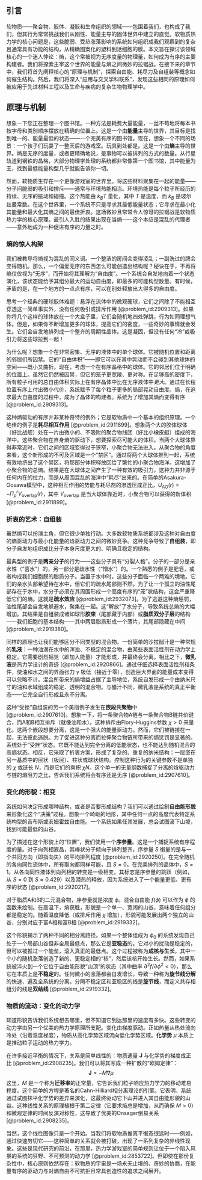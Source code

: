 ## 引言
软物质——聚合物、胶体、凝胶和生命组织的领域——包围着我们，也构成了我们，但其行为常常挑战我们从刚性、能量主导的固体世界中建立的直觉。软物质热力学的核心问题是，这些脆弱、受热涨落影响的系统如何组织成我们观察到的复杂且通常具有功能的结构，从精确图案化的塑料到活细胞的膜。本文旨在探讨该领域核心的一个迷人悖论：熵，这个常被视为无序度量的物理量，如何成为有序的主要构建者。我们将探索主宰这个世界的能量与熵之间微妙的拉锯战。在接下来的章节中，我们将首先阐释核心的“原理与机制”，探索自由能、耗尽力及自组装等概念如何催生结构。然后，我们将深入“应用与交叉学科联系”，发现这些相同的原理如何被应用于先进材料工程以及生命与疾病的复杂生物物理学中。

## 原理与机制

想象一下您正在整理一个图书馆。一种方法是耗费大量能量，一丝不苟地将每本书按字母和类别顺序摆放在精确的位置上。这是一个由**能量**主导的世界，其目标是找到唯一的、能量最低的状态——一个完美有序的图书馆。现在，想象一个不同的场景：一个孩子们玩耍了一整天后的游戏室。玩具到处都是。这是一个由**熵**主导的世界。熵是无序的度量，或者更精确地说，是事物可以被排列的方式的数量。从行星轨道到钢铁的晶格，大部分物理学处理的系统都非常像第一个图书馆，其中能量为王，找到最低能量构型几乎就能告诉你一切。

然而，软物质生存在一个更像游戏室的世界里。将这些材料聚集在一起的能量——分子间脆弱的吸引和排斥——通常与环境热能相当。环境热能是每个粒子所经历的持续、无序的振动和碰撞。这个热能由 $k_B T$ 量化，其中 $T$ 是温度，而 $k_B$ 是玻尔兹曼常数。在这个世界里，一个系统不只是寻求其最低能量状态；它寻求在最小化其能量和最大化其熵之间的最佳折衷。这场微妙且常常令人惊讶的拉锯战是软物质热力学的核心原理。最引人入胜的结果出现在当熵——这个本应是混乱的代理者——意外地成为一种促进有序的力量之时。

### 熵的惊人构架

我们被教导将熵视为混乱的同义词。一个整洁的房间会变得凌乱；一副洗过的牌会变得随机。那么，一个偏爱无序的东西怎么可能创造出结构呢？秘诀在于，不再将熵仅仅视为“无序”，而开始将其理解为“自由度”。一个系统会自发地向着一个状态演化，该状态能给予其组分最大的运动自由度，即最多的可能构型数量。有时候，矛盾的是，在一个地方的一点点有序，可以在别处释放出大得多的自由度。

思考一个经典的硬球胶体难题：悬浮在流体中的微观硬球，它们之间除了不能相互穿透这一简单事实外，没有任何吸引或排斥作用 [@problem_id:2909313]。如果你将几个这样的球体放在一个大盒子里，它们会随机地四处弹跳，行为如同理想气体。但是，如果你不断增加更多的球体，提高它们的密度，一些奇妙的事情就会发生。它们会自发地排列成一个整齐的周期性晶体。这是凝固，但没有任何“冷”或吸引力将这些球拉到一起！

为什么呢？想象一个在非常密集、无序的液体中的单个球体。它被随机位置和距离的邻居们所囚禁。它的“自由体积”——即它可以在其中晃动而不会碰到其他球体的空间——既小又曲折。现在，考虑一个在有序晶格中的球体。它的邻居们位于明确的位置上。虽然它仍然被囚禁，但它的笼子更宽敞、更对称。在足够高的密度下，所有粒子可用的总自由体积实际上在有序晶体中比在无序液体中*更大*。通过在长程位置有序上付出微小代价，系统赋予了每个粒子更多的局部晃动自由度。熵，在追求最大自由度的过程中，成为了晶体的构建者。系统为了增加其熵而变得有序 [@problem_id:2909313]。

这种熵驱动的有序并非某种奇特的例外；它是软物质中一个基本的组织原理。一个绝佳的例子是**耗尽相互作用** [@problem_id:2911899]。想象两个大的胶体球体（好比战舰）处在一片由微小的、不吸附的聚合物线团（好比小橡皮艇）组成的海洋中。这些聚合物在自身熵的驱动下，想要探索尽可能大的体积。当两个大球体靠得非常近时，它们之间的区域变得过于狭窄，小聚合物无法进入。从聚合物的角度来看，这个新形成的不可及区域是一个“禁区”。通过将两个大球体推到一起，系统有效地挤出了这个禁区，将那部分体积释放回给了繁忙的小聚合物海洋。这增加了小聚合物的总熵。结果是在大球体之间产生了一种有效的吸引力，这种力并非源于任何内在的拉力，而是从周围混乱的海洋中“耗尽”出来的。在简单的Asakura-Oosawa模型中，这种相互作用的势能与耗尽剂的渗透压成正比，$U_{\mathrm{AO}}(r) = -\Pi_p^r V_{\mathrm{overlap}}(r)$，其中 $V_{\mathrm{overlap}}$ 是当大球体靠近时，小聚合物可以获得的新体积 [@problem_id:2911899]。

### 折衷的艺术：自组装

虽然熵可以扮演主角，但它很少单独行动。大多数软物质系统都涉及这种对自由度的熵驱动力与最小化能量的焓驱动力之间的微妙竞争。这种竞争导致了**自组装**，即分子自发地组织成比分子本身尺度更大的、明确且稳定的结构。

最典型的例子是**两亲分子**的行为——这些分子具有“分裂人格”。分子的一部分是亲水性（“喜水”）的，另一部分是疏水性（“憎水”）的。一个熟悉的例子是肥皂，或者构成我们细胞膜的脂质分子。当置于水中时，这些分子面临一个两难的境地。它们的亲水头部希望待在水中，但它们的疏水尾部则不然。为了让一个孤立的油性尾部存在于水中，水分子必须在其周围形成一个高度有序的“笼”状结构，这会严重降低它们的熵。这就是**疏水效应** [@problem_id:2932073]。为了逃避这种熵惩罚，油性尾部会自发地躲避水，聚集在一起。这“解放”了水分子，导致系统总熵的大幅增加。其结果是自组装成诸如球形**胶束**（尾部藏于内部）或**脂质双分子层**的结构——我们细胞的基本结构——其中两层脂质形成一个薄片，其尾部隐藏在中间 [@problem_id:2919380]。

同样的原理也让我们能够区分不同类型的混合物。一份简单的沙拉醋汁是一种常规的**乳液**：一种油滴在水中的浑浊、不稳定的混合物，由某些表面活性剂在动力学上稳定。它需要剧烈摇晃（即加入能量）才能形成，并最终会分离。相比之下，**微乳液**是热力学设计的奇迹 [@problem_id:2920866]。通过仔细选择表面活性剂和条件，使油和水之间的界面张力 $\gamma$ 极低（接近于零），创造巨大界面的能量成本变得可以忽略不计。混合所带来的熵增益占据了主导地位，系统自发形成一个由纳米尺寸的油和水域组成的稳定、透明的混合物。与醋汁不同，微乳液是系统的真正平衡态——它完全自行形成且永不分离。

这种“受挫”自组装的另一个美丽例子发生在**嵌段共聚物**中 [@problem_id:2907610]。想象一下，将一条聚合物A链与一条聚合物B链共价键合，而A和B相互排斥（就像油和水）。这种排斥由Flory-Huggins参数 $\chi > 0$ 来量化。这两个嵌段想要分离，这是一个强大的能量驱动力。然而，它们被链接在一起，无法彼此逃脱。为了促进这种分离而拉伸聚合物链所带来的熵惩罚是显著的。系统处于“受挫”状态。它既不能达到完全分离的低能状态，也不能达到随机混合的高熵状态。相反，它采取了折衷方案，形成了复杂的、重复的纳米结构：一层嵌在另一基质中的层状（板层）、柱状或球状结构。控制这种行为的关键参数不是单独的 $\chi$ 或链长 $N$，而是它们的乘积 $\chi N$。这个单一的无量纲数捕捉了分离的焓驱动力与链的熵阻力之比，告诉我们系统将会有序还是无序 [@problem_id:2907610]。

### 变化的形貌：相变

系统如何决定形成哪种结构，或者是否要形成结构？我们可以通过绘制**自由能形貌**来形象化这个“决策”过程。想象一个崎岖的地形，其中任何一点的高度代表特定系统构型的吉布斯或亥姆霍兹自由能。一个系统如果任其发展，总会试图滚下山坡，找到可能最低的山谷。

为了描述在这个形貌上的“位置”，我们使用一个**序参量**。这是一个捕捉系统有序程度的量。对于向列相液晶，其棒状分子倾向于排列整齐，序参量 $S$ 衡量的是与一个共同方向（即指向矢）的平均排列程度 [@problem_id:2920250]。在完全随机的各向同性流体中，所有取向都同样可能，且 $S=0$。在完美排列的晶体中，$S=1$。从各向同性液体到向列相的转变是一级相变，其标志是序参量的跳跃（例如，从 $S=0$ 到 $S \approx 0.429$）以及潜热的释放，因为系统进入了一个能量更低、更有序的状态 [@problem_id:2920217]。

对于脂质A和B的二元混合物，序参量就是浓度 $\phi$。混合自由能 $f(\phi)$ 可以作为 $\phi$ 的函数来绘制。在高温下，熵获胜，形貌是一个单一、宽阔的山谷，意味着任何组分都是稳定的。随着温度降低（或排斥作用 $\chi$ 增加），形貌可能发展出两个独立的山谷，分别对应于富A相和富B相 [@problem_id:2919332]。

这个形貌揭示了两种不同的相分离路径。如果一个整体组成为 $\phi_0$ 的系统发现自己处于一个局部山谷但非全局最低点，那么它是**亚稳态**的。它对小的扰动是稳定的，但可以被推过一个能垒，滚入真正的最低点。这个过程被称为**成核与生长**，其中一个小的随机涨落创造了新的、更稳定相的“核”，然后该核开始生长。然而，如果系统被淬火到一个它位于自由能形貌“山顶”的状态（其中曲率 $\partial^2f/\partial\phi^2 < 0$），那么它在本质上是**不稳定**的。任何微小的涨落都会自发增长，导致一种称为**旋节线分解**的快速、遍及全系统的分离。分隔不稳定区和亚稳区的线是**旋节线**，而定义共存相组分的线是**双结线** [@problem_id:2919332]。

### 物质的流动：变化的动力学

知道形貌告诉我们系统想去哪里，但不知道它到达那里的速度有多快。这些转变的动力学由另一个优美的热力学原理所支配。变化由梯度驱动。正如热量从热处流向冷处（沿着温度梯度），物质从高化学势区域流向低化学势区域。**化学势** $\mu$ 本质上是推动粒子运动的热力学力。

在许多接近平衡的情况下，关系是简单线性的：物质通量 $\mathbf{J}$ 与化学势的梯度成正比 [@problem_id:2908235]。我们可以将其写成一种扩散的“欧姆定律”：
$$
\mathbf{J} = -M \nabla \mu
$$
这里，$M$ 是一个称为**迁移率**的正常量，它告诉我们粒子响应热力学力的移动难易程度。这个简单的方程是著名的Cahn-Hilliard相分离理论的引擎。它表明，系统通过试图抹平化学势的差异来演化，这最终驱动它下山并进入其自由能形貌的山谷。这种线性关系的原理植根于第二定律（它要求熵总是增加，从而确保 $M > 0$）和微观定律的时间反演对称性，这导致了优美的Onsager倒易关系 [@problem_id:2908235]。

当然，这个线性图像只是一个开始。当我们将软物质推离平衡态很远时——例如，通过快速剪切它——这种简单的关系就会被打破，出现了一系列复杂的非线性现象。这些是现代研究的前沿，在那里，热力学游戏室的简单规则让位于一个陷入风暴的系统的狂野、不可预测的动力学 [@problem_id:2853722]。但即使在那份复杂性中，核心原则依然存在：软物质的宇宙是一场永无止境的、奇妙的协商，在能量有序的驱动力与对熵自由不可抗拒且常具创造性的追求之间展开。


